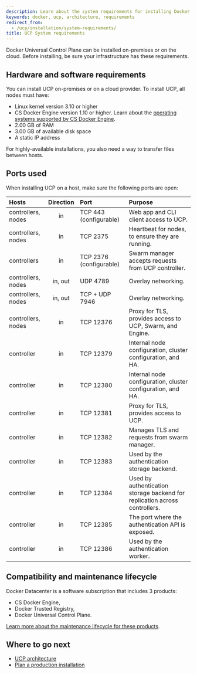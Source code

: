 ```yaml
---
description: Learn about the system requirements for installing Docker Universal Control Plane.
keywords: docker, ucp, architecture, requirements
redirect_from:
  - /ucp/installation/system-requirements/
title: UCP System requirements
---
```

Docker Universal Control Plane can be installed on-premises or on the cloud. Before installing, be sure your infrastructure has these requirements.

## Hardware and software requirements

You can install UCP on-premises or on a cloud provider. To install UCP, all nodes must have:

* Linux kernel version 3.10 or higher
* CS Docker Engine version 1.10 or higher. Learn about the [operating systems supported by CS Docker Engine](/cs-engine/install/).
* 2.00 GB of RAM
* 3.00 GB of available disk space
* A static IP address

For highly-available installations, you also need a way to transfer files between hosts.

## Ports used

When installing UCP on a host, make sure the following ports are open:

| Hosts              | Direction | Port                    | Purpose                                                                    |
|:------------------ |:---------:|:----------------------- |:-------------------------------------------------------------------------- |
| controllers, nodes |    in     | TCP 443 (configurable)  | Web app and CLI client access to UCP.                                      |
| controllers, nodes |    in     | TCP 2375                | Heartbeat for nodes, to ensure they are running.                           |
| controllers        |    in     | TCP 2376 (configurable) | Swarm manager accepts requests from UCP controller.                        |
| controllers, nodes |  in, out  | UDP 4789                | Overlay networking.                                                        |
| controllers, nodes |  in, out  | TCP + UDP 7946          | Overlay networking.                                                        |
| controllers, nodes |    in     | TCP 12376               | Proxy for TLS, provides access to UCP, Swarm, and Engine.                  |
| controller         |    in     | TCP 12379               | Internal node configuration, cluster configuration, and HA.                |
| controller         |    in     | TCP 12380               | Internal node configuration, cluster configuration, and HA.                |
| controller         |    in     | TCP 12381               | Proxy for TLS, provides access to UCP.                                     |
| controller         |    in     | TCP 12382               | Manages TLS and requests from swarm manager.                               |
| controller         |    in     | TCP 12383               | Used by the authentication storage backend.                                |
| controller         |    in     | TCP 12384               | Used by authentication storage backend for replication across controllers. |
| controller         |    in     | TCP 12385               | The port where the authentication API is exposed.                          |
| controller         |    in     | TCP 12386               | Used by the authentication worker.                                         |

## Compatibility and maintenance lifecycle

Docker Datacenter is a software subscription that includes 3 products:

* CS Docker Engine,
* Docker Trusted Registry,
* Docker Universal Control Plane.

[Learn more about the maintenance lifecycle for these products](http://success.docker.com/Get_Help/Compatibility_Matrix_and_Maintenance_Lifecycle).

## Where to go next

* [UCP architecture](../architecture.md)
* [Plan a production installation](plan-production-install.md)